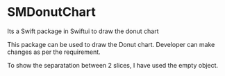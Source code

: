 # SMDonutChart

Its a Swift package in Swiftui to draw the donut chart

This package can be used to draw the Donut chart.
Developer can make changes as per the requirement.

To show the separatation between 2 slices, I have used the empty 
object.


